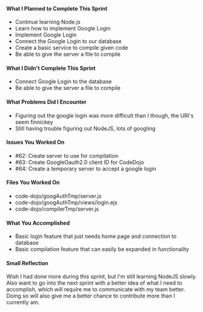#### What I Planned to Complete This Sprint
* Continue learning Node.js
* Learn how to implement Google Login
* Implement Google Login
* Connect the Google Login to our database
* Create a basic service to compile given code
* Be able to give the server a file to compile

#### What I Didn't Complete This Sprint
* Connect Google Login to the database
* Be able to give the server a file to compile

#### What Problems Did I Encounter
* Figuring out the google login was more difficult than I though, the URI's seem finnickey
* Still having trouble figuring out NodeJS, lots of googling

#### Issues You Worked On
* #62: Create server to use for compilation
* #63: Create GoogleOauth2.0 client ID for CodeDojo
* #64: Create a temporary server to accept a google login

#### Files You Worked On
* code-dojo/googAuthTmp/server.js
* code-dojo/googAuthTmp/views/login.ejs
* code-dojo/compilerTmp/server.js

#### What You Accomplished
* Basic login feature that just needs home page and connection to database
* Basic compilation feature that can easily be expanded in functionality

#### Small Reflection
Wish I had done more during this sprint, but I'm still learning NodeJS slowly. Also want to go into the next sprint with a better idea of what I need to accomplish, which will require me to communicate with my team better. Doing so will also give me a better chance to contribute more than I currently am.